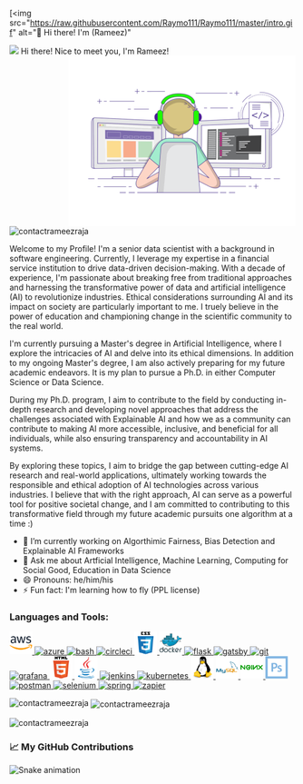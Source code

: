 [<img src="https://raw.githubusercontent.com/Raymo111/Raymo111/master/intro.gif" alt="👋 Hi there! I'm (Rameez)"

</a><img src="https://media.giphy.com/media/hvRJCLFzcasrR4ia7z/giphy.gif" width="25"> </samp>Hi there! Nice to meet you, I'm Rameez!
<img align="right" alt="Coding" width="400" src="https://raw.githubusercontent.com/devSouvik/devSouvik/master/gif3.gif"><p align="left"> <img src="https://komarev.com/ghpvc/?username=contactrameezraja&label=Profile%20views&color=0e75b6&style=flat" alt="contactrameezraja" /> </p>

Welcome to my Profile! I'm a senior data scientist with a background in software engineering. Currently, I leverage my expertise in a financial service institution to drive data-driven decision-making. With a decade of experience, I'm passionate about breaking free from traditional approaches and harnessing the transformative power of data and artificial intelligence (AI) to revolutionize industries. Ethical considerations surrounding AI and its impact on society are particularly important to me. I truely believe in the power of education and championing change in the scientific community to the real world. 

I'm currently pursuing a Master's degree in Artificial Intelligence, where I explore the intricacies of AI and delve into its ethical dimensions. In addition to my ongoing Master's degree, I am also actively preparing for my future academic endeavors. It is my plan to pursue a Ph.D. in either Computer Science or Data Science.

During my Ph.D. program, I aim to contribute to the field by conducting in-depth research and developing novel approaches that address the challenges associated with Explainable AI and how we as a community can contribute to making AI more accessible, inclusive, and beneficial for all individuals, while also ensuring transparency and accountability in AI systems. 

By exploring these topics, I aim to bridge the gap between cutting-edge AI research and real-world applications, ultimately working towards the responsible and ethical adoption of AI technologies across various industries. I believe that with the right approach, AI can serve as a powerful tool for positive societal change, and I am committed to contributing to this transformative field through my future academic pursuits one algorithm at a time :) 

- 🔭 I’m currently working on Algorthimic Fairness, Bias Detection and Explainable AI Frameworks
- 💬 Ask me about Artficial Intelligence, Machine Learning, Computing for Social Good, Education in Data Science
- 😄 Pronouns: he/him/his
- ⚡ Fun fact: I'm learning how to fly (PPL license)

<h3 align="left">Languages and Tools:</h3>
<p align="left"> <a href="https://aws.amazon.com" target="_blank" rel="noreferrer"> <img src="https://raw.githubusercontent.com/devicons/devicon/master/icons/amazonwebservices/amazonwebservices-original-wordmark.svg" alt="aws" width="40" height="40"/> </a> <a href="https://azure.microsoft.com/en-in/" target="_blank" rel="noreferrer"> <img src="https://www.vectorlogo.zone/logos/microsoft_azure/microsoft_azure-icon.svg" alt="azure" width="40" height="40"/> </a> <a href="https://www.gnu.org/software/bash/" target="_blank" rel="noreferrer"> <img src="https://www.vectorlogo.zone/logos/gnu_bash/gnu_bash-icon.svg" alt="bash" width="40" height="40"/> </a> <a href="https://circleci.com" target="_blank" rel="noreferrer"> <img src="https://www.vectorlogo.zone/logos/circleci/circleci-icon.svg" alt="circleci" width="40" height="40"/> </a> <a href="https://www.w3schools.com/css/" target="_blank" rel="noreferrer"> <img src="https://raw.githubusercontent.com/devicons/devicon/master/icons/css3/css3-original-wordmark.svg" alt="css3" width="40" height="40"/> </a> <a href="https://www.docker.com/" target="_blank" rel="noreferrer"> <img src="https://raw.githubusercontent.com/devicons/devicon/master/icons/docker/docker-original-wordmark.svg" alt="docker" width="40" height="40"/> </a> <a href="https://flask.palletsprojects.com/" target="_blank" rel="noreferrer"> <img src="https://www.vectorlogo.zone/logos/pocoo_flask/pocoo_flask-icon.svg" alt="flask" width="40" height="40"/> </a> <a href="https://www.gatsbyjs.com/" target="_blank" rel="noreferrer"> <img src="https://www.vectorlogo.zone/logos/gatsbyjs/gatsbyjs-icon.svg" alt="gatsby" width="40" height="40"/> </a> <a href="https://git-scm.com/" target="_blank" rel="noreferrer"> <img src="https://www.vectorlogo.zone/logos/git-scm/git-scm-icon.svg" alt="git" width="40" height="40"/> </a> <a href="https://grafana.com" target="_blank" rel="noreferrer"> <img src="https://www.vectorlogo.zone/logos/grafana/grafana-icon.svg" alt="grafana" width="40" height="40"/> </a> <a href="https://www.w3.org/html/" target="_blank" rel="noreferrer"> <img src="https://raw.githubusercontent.com/devicons/devicon/master/icons/html5/html5-original-wordmark.svg" alt="html5" width="40" height="40"/> </a> <a href="https://www.java.com" target="_blank" rel="noreferrer"> <img src="https://raw.githubusercontent.com/devicons/devicon/master/icons/java/java-original.svg" alt="java" width="40" height="40"/> </a> <a href="https://www.jenkins.io" target="_blank" rel="noreferrer"> <img src="https://www.vectorlogo.zone/logos/jenkins/jenkins-icon.svg" alt="jenkins" width="40" height="40"/> </a> <a href="https://kubernetes.io" target="_blank" rel="noreferrer"> <img src="https://www.vectorlogo.zone/logos/kubernetes/kubernetes-icon.svg" alt="kubernetes" width="40" height="40"/> </a> <a href="https://www.linux.org/" target="_blank" rel="noreferrer"> <img src="https://raw.githubusercontent.com/devicons/devicon/master/icons/linux/linux-original.svg" alt="linux" width="40" height="40"/> </a> <a href="https://www.mysql.com/" target="_blank" rel="noreferrer"> <img src="https://raw.githubusercontent.com/devicons/devicon/master/icons/mysql/mysql-original-wordmark.svg" alt="mysql" width="40" height="40"/> </a> <a href="https://www.nginx.com" target="_blank" rel="noreferrer"> <img src="https://raw.githubusercontent.com/devicons/devicon/master/icons/nginx/nginx-original.svg" alt="nginx" width="40" height="40"/> </a> <a href="https://www.photoshop.com/en" target="_blank" rel="noreferrer"> <img src="https://raw.githubusercontent.com/devicons/devicon/master/icons/photoshop/photoshop-line.svg" alt="photoshop" width="40" height="40"/> </a> <a href="https://postman.com" target="_blank" rel="noreferrer"> <img src="https://www.vectorlogo.zone/logos/getpostman/getpostman-icon.svg" alt="postman" width="40" height="40"/> </a> <a href="https://www.selenium.dev" target="_blank" rel="noreferrer"> <img src="https://raw.githubusercontent.com/detain/svg-logos/780f25886640cef088af994181646db2f6b1a3f8/svg/selenium-logo.svg" alt="selenium" width="40" height="40"/> </a> <a href="https://spring.io/" target="_blank" rel="noreferrer"> <img src="https://www.vectorlogo.zone/logos/springio/springio-icon.svg" alt="spring" width="40" height="40"/> </a> <a href="https://zapier.com" target="_blank" rel="noreferrer"> <img src="https://www.vectorlogo.zone/logos/zapier/zapier-icon.svg" alt="zapier" width="40" height="40"/> </a> </p>

<p><img align="left" src="https://github-readme-stats.vercel.app/api/top-langs?username=contactrameezraja&show_icons=true&locale=en&layout=compact" alt="contactrameezraja" /></p>

<p>&nbsp;<img align="center" src="https://github-readme-stats.vercel.app/api?username=contactrameezraja&show_icons=true&locale=en" alt="contactrameezraja" /></p>

<p><img align="center" src="https://github-readme-streak-stats.herokuapp.com/?user=contactrameezraja&" alt="contactrameezraja" /></p>

<!--
**contactrameezraja/contactrameezraja** is a ✨ _special_ ✨ repository because its `README.md` (this file) appears on your GitHub profile.

Here are some ideas to get you started:

- 🔭 I’m currently working on Algorthimic Fairness, Bias Detection and Explainable AI Frameworks
- 💬 Ask me about Artficial Intelligence Fairness and Information Transparency
- 😄 Pronouns: he/him/his
- ⚡ Fun fact: I'm learning how to fly (PPL license)
-->
### 📈 My GitHub Contributions
![Snake animation](https://github.com/contactrameezraja/contactrameezraja/blob/output/github-contribution-grid-snake.svg)
